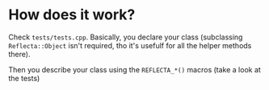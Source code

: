 # How does it work?

Check `tests/tests.cpp`. Basically, you declare your class (subclassing `Reflecta::Object` isn't required, 
tho it's usefulf for all the helper methods there).

Then you describe your class using the `REFLECTA_*()` macros (take a look at the tests)